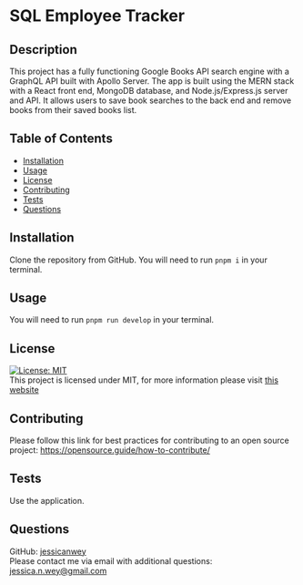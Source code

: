 # SQL Employee Tracker

  ## Description
This project has a fully functioning Google Books API search engine with a GraphQL API built with Apollo Server. The app is built using the MERN stack with a React front end, MongoDB database, and Node.js/Express.js server and API. It allows users to save book searches to the back end and remove books from their saved books list.
    
  ## Table of Contents
  * [Installation](#installation)
  * [Usage](#usage)
  * [License](#license)
  * [Contributing](#contributing)
  * [Tests](#tests)
  * [Questions](#questions)

  ## Installation
  Clone the repository from GitHub. You will need to run ``` pnpm i ``` in your terminal.

  ## Usage
You will need to run ``` pnpm run develop ``` in your terminal.

  ## License
[![License: MIT](https://img.shields.io/badge/License-MIT-yellow.svg)](https://opensource.org/licenses/MIT) <br>
This project is licensed under MIT, for more information please visit [this website](https://opensource.org/licenses/MIT)

  ## Contributing
  Please follow this link for best practices for contributing to an open source project:
  https://opensource.guide/how-to-contribute/

  ## Tests
  Use the application.

  ## Questions
  GitHub: [jessicanwey](https://github.com/jessicanwey)  
  Please contact me via email with additional questions: jessica.n.wey@gmail.com
